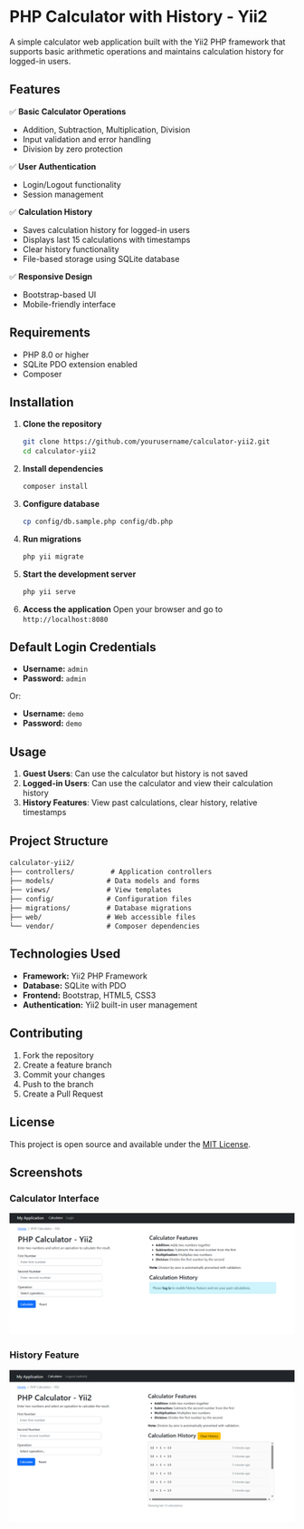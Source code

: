 # PHP Calculator with History - Yii2

A simple calculator web application built with the Yii2 PHP framework that supports basic arithmetic operations and maintains calculation history for logged-in users.

## Features

✅ **Basic Calculator Operations**
- Addition, Subtraction, Multiplication, Division
- Input validation and error handling
- Division by zero protection

✅ **User Authentication**
- Login/Logout functionality
- Session management

✅ **Calculation History**
- Saves calculation history for logged-in users
- Displays last 15 calculations with timestamps
- Clear history functionality
- File-based storage using SQLite database

✅ **Responsive Design**
- Bootstrap-based UI
- Mobile-friendly interface

## Requirements

- PHP 8.0 or higher
- SQLite PDO extension enabled
- Composer

## Installation

1. **Clone the repository**
   ```bash
   git clone https://github.com/yourusername/calculator-yii2.git
   cd calculator-yii2
   ```

2. **Install dependencies**
   ```bash
   composer install
   ```

3. **Configure database**
   ```bash
   cp config/db.sample.php config/db.php
   ```

4. **Run migrations**
   ```bash
   php yii migrate
   ```

5. **Start the development server**
   ```bash
   php yii serve
   ```

6. **Access the application**
   Open your browser and go to `http://localhost:8080`

## Default Login Credentials

- **Username:** `admin`
- **Password:** `admin`

Or:

- **Username:** `demo`
- **Password:** `demo`

## Usage

1. **Guest Users**: Can use the calculator but history is not saved
2. **Logged-in Users**: Can use the calculator and view their calculation history
3. **History Features**: View past calculations, clear history, relative timestamps

## Project Structure

```
calculator-yii2/
├── controllers/         # Application controllers
├── models/             # Data models and forms
├── views/              # View templates
├── config/             # Configuration files
├── migrations/         # Database migrations
├── web/                # Web accessible files
└── vendor/             # Composer dependencies
```

## Technologies Used

- **Framework:** Yii2 PHP Framework
- **Database:** SQLite with PDO
- **Frontend:** Bootstrap, HTML5, CSS3
- **Authentication:** Yii2 built-in user management

## Contributing

1. Fork the repository
2. Create a feature branch
3. Commit your changes
4. Push to the branch
5. Create a Pull Request

## License

This project is open source and available under the [MIT License](LICENSE).

## Screenshots

### Calculator Interface
![Calculator](screenshots/calculator.png)

### History Feature
![History](screenshots/history.png)